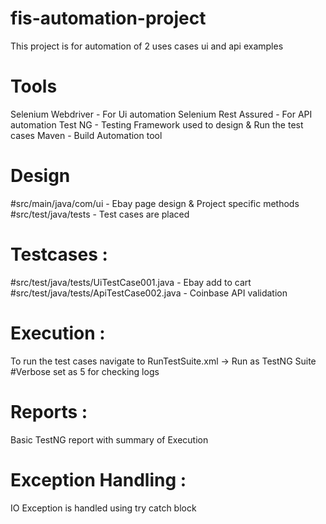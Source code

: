 # fis-automation-project
This project is for automation of 2 uses cases ui and api examples

# Tools
Selenium Webdriver - For Ui automation
Selenium Rest Assured  - For API automation
Test NG - Testing Framework used to design & Run the test cases
Maven - Build Automation tool

# Design
#src/main/java/com/ui - Ebay page design & Project specific methods
#src/test/java/tests - Test cases are placed

# Testcases :

#src/test/java/tests/UiTestCase001.java - Ebay add to cart  
#src/test/java/tests/ApiTestCase002.java - Coinbase API validation

# Execution :
To run the test cases navigate to  RunTestSuite.xml -> Run as TestNG Suite
#Verbose set as 5 for checking logs


# Reports :
Basic TestNG report with summary of Execution

# Exception Handling :
IO Exception is handled using try catch block




